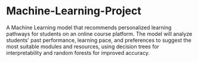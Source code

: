 # Machine-Learning-Project
A Machine Learning model that recommends personalized learning pathways for students on an online course platform. The model will analyze students' past performance, learning pace, and preferences to suggest the most suitable modules and resources, using decision trees for interpretability and random forests for improved accuracy.

